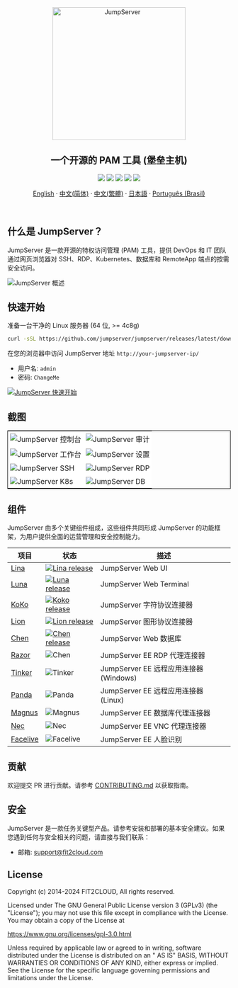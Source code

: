 <div align="center">
  <a name="readme-top"></a>
  <a href="https://jumpserver.org/index-en.html"><img src="https://download.jumpserver.org/images/jumpserver-logo.svg" alt="JumpServer" width="300" /></a>
  
## 一个开源的 PAM 工具 (堡垒主机)

[![][license-shield]][license-link]
[![][discord-shield]][discord-link]
[![][docker-shield]][docker-link]
[![][github-release-shield]][github-release-link]
[![][github-stars-shield]][github-stars-link]

[English](./README.md) · [中文(简体)](./readmes/README.zh-hans.md) · [中文(繁體)](./readmes/README.zh-hant.md) · [日本語](./readmes/README.ja.md) · [Português (Brasil)](./readmes/README.pt-br.md)

</div>
<br/>

## 什么是 JumpServer？

JumpServer 是一款开源的特权访问管理 (PAM) 工具，提供 DevOps 和 IT 团队通过网页浏览器对 SSH、RDP、Kubernetes、数据库和 RemoteApp 端点的按需安全访问。

![JumpServer 概述](https://github.com/jumpserver/jumpserver/assets/32935519/35a371cb-8590-40ed-88ec-f351f8cf9045)

## 快速开始

准备一台干净的 Linux 服务器 (64 位, >= 4c8g)

```sh
curl -sSL https://github.com/jumpserver/jumpserver/releases/latest/download/quick_start.sh | bash
```

在您的浏览器中访问 JumpServer 地址 `http://your-jumpserver-ip/`
- 用户名: `admin`
- 密码: `ChangeMe`

[![JumpServer 快速开始](https://github.com/user-attachments/assets/0f32f52b-9935-485e-8534-336c63389612)](https://www.youtube.com/watch?v=UlGYRbKrpgY "JumpServer 快速开始")

## 截图

<table style="border-collapse: collapse; border: 1px solid black;">
  <tr>
    <td style="padding: 5px;background-color:#fff;"><img src= "https://github.com/jumpserver/jumpserver/assets/32935519/99fabe5b-0475-4a53-9116-4c370a1426c4" alt="JumpServer 控制台"   /></td>
    <td style="padding: 5px;background-color:#fff;"><img src= "https://github.com/jumpserver/jumpserver/assets/32935519/a424d731-1c70-4108-a7d8-5bbf387dda9a" alt="JumpServer 审计"   /></td>
  </tr>

  <tr>
    <td style="padding: 5px;background-color:#fff;"><img src= "https://github.com/jumpserver/jumpserver/assets/32935519/393d2c27-a2d0-4dea-882d-00ed509e00c9" alt="JumpServer 工作台"   /></td>
    <td style="padding: 5px;background-color:#fff;"><img src= "https://github.com/jumpserver/jumpserver/assets/32935519/3a2611cd-8902-49b8-b82b-2a6dac851f3e" alt="JumpServer 设置"   /></td>
  </tr>

  <tr>
    <td style="padding: 5px;background-color:#fff;"><img src= "https://github.com/jumpserver/jumpserver/assets/32935519/1e236093-31f7-4563-8eb1-e36d865f1568" alt="JumpServer SSH"   /></td>
    <td style="padding: 5px;background-color:#fff;"><img src= "https://github.com/jumpserver/jumpserver/assets/32935519/69373a82-f7ab-41e8-b763-bbad2ba52167" alt="JumpServer RDP"   /></td>
  </tr>
  <tr>
    <td style="padding: 5px;background-color:#fff;"><img src= "https://github.com/jumpserver/jumpserver/assets/32935519/5bed98c6-cbe8-4073-9597-d53c69dc3957" alt="JumpServer K8s"   /></td>
    <td style="padding: 5px;background-color:#fff;"><img src= "https://github.com/jumpserver/jumpserver/assets/32935519/b80ad654-548f-42bc-ba3d-c1cfdf1b46d6" alt="JumpServer DB"   /></td>
  </tr>
</table>

## 组件

JumpServer 由多个关键组件组成，这些组件共同形成 JumpServer 的功能框架，为用户提供全面的运营管理和安全控制能力。

| 项目                                                  | 状态                                                                                                                                                                 | 描述                                                                                                   |
|------------------------------------------------------|-----------------------------------------------------------------------------------------------------------------------------------------------------------------------|--------------------------------------------------------------------------------------------------------|
| [Lina](https://github.com/jumpserver/lina)           | <a href="https://github.com/jumpserver/lina/releases"><img alt="Lina release" src="https://img.shields.io/github/release/jumpserver/lina.svg" /></a>                   | JumpServer Web UI                                                                                      |
| [Luna](https://github.com/jumpserver/luna)           | <a href="https://github.com/jumpserver/luna/releases"><img alt="Luna release" src="https://img.shields.io/github/release/jumpserver/luna.svg" /></a>                   | JumpServer Web Terminal                                                                                  |
| [KoKo](https://github.com/jumpserver/koko)           | <a href="https://github.com/jumpserver/koko/releases"><img alt="Koko release" src="https://img.shields.io/github/release/jumpserver/koko.svg" /></a>                   | JumpServer 字符协议连接器                                                                               |
| [Lion](https://github.com/jumpserver/lion)           | <a href="https://github.com/jumpserver/lion/releases"><img alt="Lion release" src="https://img.shields.io/github/release/jumpserver/lion.svg" /></a>                   | JumpServer 图形协议连接器                                                                               |
| [Chen](https://github.com/jumpserver/chen)           | <a href="https://github.com/jumpserver/chen/releases"><img alt="Chen release" src="https://img.shields.io/github/release/jumpserver/chen.svg" />                       | JumpServer Web 数据库                                                                                   |  
| [Razor](https://github.com/jumpserver/razor)         | <img alt="Chen" src="https://img.shields.io/badge/release-private-red" />                                                                                              | JumpServer EE RDP 代理连接器                                                                            |
| [Tinker](https://github.com/jumpserver/tinker)       | <img alt="Tinker" src="https://img.shields.io/badge/release-private-red" />                                                                                            | JumpServer EE 远程应用连接器 (Windows)                                                                  |
| [Panda](https://github.com/jumpserver/Panda)         | <img alt="Panda" src="https://img.shields.io/badge/release-private-red" />                                                                                             | JumpServer EE 远程应用连接器 (Linux)                                                                    |
| [Magnus](https://github.com/jumpserver/magnus)       | <img alt="Magnus" src="https://img.shields.io/badge/release-private-red" />                                                                                            | JumpServer EE 数据库代理连接器                                                                          |
| [Nec](https://github.com/jumpserver/nec)             | <img alt="Nec" src="https://img.shields.io/badge/release-private-red" />                                                                                               | JumpServer EE VNC 代理连接器                                                                           |
| [Facelive](https://github.com/jumpserver/facelive)   | <img alt="Facelive" src="https://img.shields.io/badge/release-private-red" />                                                                                          | JumpServer EE 人脸识别                                                                                  |


## 贡献

欢迎提交 PR 进行贡献。请参考 [CONTRIBUTING.md][contributing-link] 以获取指南。

## 安全

JumpServer 是一款任务关键型产品。请参考安装和部署的基本安全建议。如果您遇到任何与安全相关的问题，请直接与我们联系：

- 邮箱: support@fit2cloud.com

## License

Copyright (c) 2014-2024 FIT2CLOUD, All rights reserved.

Licensed under The GNU General Public License version 3 (GPLv3) (the "License"); you may not use this file except in compliance with the License. You may obtain a copy of the License at

https://www.gnu.org/licenses/gpl-3.0.html

Unless required by applicable law or agreed to in writing, software distributed under the License is distributed on an " AS IS" BASIS, WITHOUT WARRANTIES OR CONDITIONS OF ANY KIND, either express or implied. See the License for the specific language governing permissions and limitations under the License.

<!-- JumpServer official link -->
[docs-link]: https://jumpserver.com/docs
[discord-link]: https://discord.com/invite/W6vYXmAQG2
[contributing-link]: https://github.com/jumpserver/jumpserver/blob/dev/CONTRIBUTING.md

<!-- JumpServer Other link-->
[license-link]: https://www.gnu.org/licenses/gpl-3.0.html
[docker-link]: https://hub.docker.com/u/jumpserver
[github-release-link]: https://github.com/jumpserver/jumpserver/releases/latest
[github-stars-link]: https://github.com/jumpserver/jumpserver
[github-issues-link]: https://github.com/jumpserver/jumpserver/issues

<!-- Shield link-->
[github-release-shield]: https://img.shields.io/github/v/release/jumpserver/jumpserver
[github-stars-shield]: https://img.shields.io/github/stars/jumpserver/jumpserver?color=%231890FF&style=flat-square
[docker-shield]: https://img.shields.io/docker/pulls/jumpserver/jms_all.svg
[license-shield]: https://img.shields.io/github/license/jumpserver/jumpserver
[discord-shield]: https://img.shields.io/discord/1194233267294052363?style=flat&logo=discord&logoColor=%23f5f5f5&labelColor=%235462eb&color=%235462eb

<!-- Image link -->